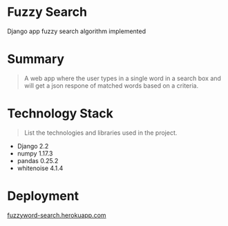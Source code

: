 # Fuzzy Search
Django app fuzzy search algorithm implemented

Summary
=================
> A web app where the user types in a single word in a search box and will get a json respone of matched words based on a criteria.

Technology Stack
=================
> List the technologies and libraries used in the project.
* Django 2.2
* numpy 1.17.3
* pandas 0.25.2
* whitenoise 4.1.4

Deployment
=================
[fuzzyword-search.herokuapp.com](https://fuzzyword-search.herokuapp.com "Fuzzy search")